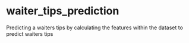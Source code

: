 # waiter_tips_prediction
Predicting a waiters tips by calculating the features within the dataset to predict waiters tips
